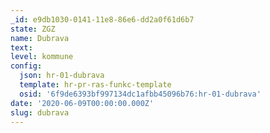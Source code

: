 ```yaml
---
_id: e9db1030-0141-11e8-86e6-dd2a0f61d6b7
state: ZGZ
name: Dubrava
text:
level: kommune
config:
  json: hr-01-dubrava
  template: hr-pr-ras-funkc-template
  osid: '6f9de6393bf997134dc1afbb45096b76:hr-01-dubrava'
date: '2020-06-09T00:00:00.000Z'
slug: dubrava
---
```

